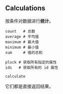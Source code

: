 ## Calculations

按条件对数据进行**统计**。

```
count   # 总数
average # 平均值
maximum # 最大值
minimum # 最小值
sum     # 值的总和

pluck # 获取所有指定的属性
ids   # 获取所有的 id 属性

calculate
```

它们都是直接返回结果。
